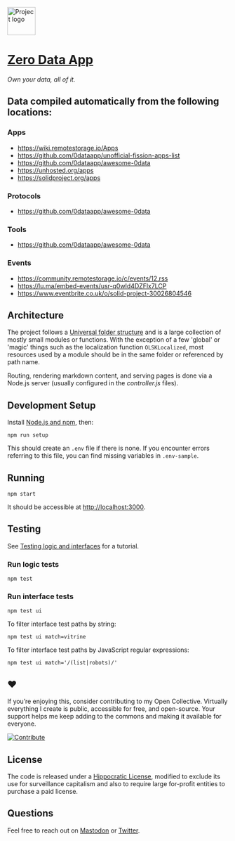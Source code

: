 <a href="https://0data.app"><img alt="Project logo" src="https://static.rosano.ca/0data/identity-mono.svg" width="64" /></a>

# [Zero Data App](https://0data.app)

_Own your data, all of it._

## Data compiled automatically from the following locations:

### Apps
- https://wiki.remotestorage.io/Apps
- https://github.com/0dataapp/unofficial-fission-apps-list
- https://github.com/0dataapp/awesome-0data
- https://unhosted.org/apps
- https://solidproject.org/apps

### Protocols
- https://github.com/0dataapp/awesome-0data

### Tools
- https://github.com/0dataapp/awesome-0data

### Events
- https://community.remotestorage.io/c/events/12.rss
- https://lu.ma/embed-events/usr-q0wId4DZFlx7LCP
- https://www.eventbrite.co.uk/o/solid-project-30026804546

## Architecture

The project follows a [Universal folder structure](https://rosano.hmm.garden/01f71kp52knc5nnv08qr9kzj3m) and is a large collection of mostly small modules or functions. With the exception of a few 'global' or 'magic' things such as the localization function `OLSKLocalized`, most resources used by a module should be in the same folder or referenced by path name.

Routing, rendering markdown content, and serving pages is done via a Node.js server (usually configured in the *controller.js* files).

## Development Setup

Install [Node.js and npm](https://nodejs.org/en/download/), then:

```
npm run setup
```

This should create an `.env` file if there is none. If you encounter errors referring to this file, you can find missing variables in `.env-sample`.

## Running

```
npm start
```

It should be accessible at <a href="http://localhost:3000" target="_blank">http://localhost:3000</a>.

## Testing

See [Testing logic and interfaces](https://rosano.hmm.garden/01f7v3hk3txz5d0v9ms467x8bz) for a tutorial.

### Run logic tests

```
npm test 
```

### Run interface tests

```
npm test ui
```

To filter interface test paths by string:

```
npm test ui match=vitrine
```

To filter interface test paths by JavaScript regular expressions:

```
npm test ui match='/(list|robots)/'
```

## ❤️

If you’re enjoying this, consider contributing to my Open Collective. Virtually everything I create is public, accessible for free, and open-source. Your support helps me keep adding to the commons and making it available for everyone.

<a href="https://opencollective.com/rosano"><img alt="Contribute" src="http://static.rosano.ca/_shared/_RCSContributeButton.svg" /></a>

## License

The code is released under a [Hippocratic License](https://firstdonoharm.dev), modified to exclude its use for surveillance capitalism and also to require large for-profit entities to purchase a paid license.

## Questions

Feel free to reach out on [Mastodon](https://merveilles.town/@rosano) or [Twitter](https://twitter.com/rosano).
